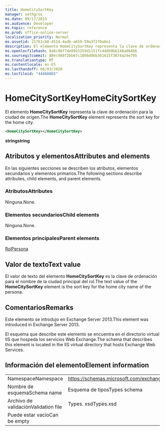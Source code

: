 ```yaml
---
title: HomeCitySortKey
manager: sethgros
ms.date: 09/17/2015
ms.audience: Developer
ms.topic: reference
ms.prod: office-online-server
localization_priority: Normal
ms.assetid: 21761cb0-4514-4adb-a659-59a3f2f0a6e1
description: El elemento HomeCitySortKey representa la clave de ordenación para la ciudad de origen.
ms.openlocfilehash: 8a6c96f7de8915259d1151fc4ddb9b6148a864b6
ms.sourcegitcommit: 88ec988f2bb67c1866d06b361615f3674a24e795
ms.translationtype: MT
ms.contentlocale: es-ES
ms.lasthandoff: 06/03/2020
ms.locfileid: "44460865"
---
```

# <a name="homecitysortkey"></a><span data-ttu-id="4c0e7-103">HomeCitySortKey</span><span class="sxs-lookup"><span data-stu-id="4c0e7-103">HomeCitySortKey</span></span>

<span data-ttu-id="4c0e7-104">El elemento **HomeCitySortKey** representa la clave de ordenación para la ciudad de origen.</span><span class="sxs-lookup"><span data-stu-id="4c0e7-104">The **HomeCitySortKey** element represents the sort key for the home city.</span></span> 
  
```XML
<HomeCitySortKey></HomeCitySortKey>
```

 <span data-ttu-id="4c0e7-105">**string**</span><span class="sxs-lookup"><span data-stu-id="4c0e7-105">**string**</span></span>
## <a name="attributes-and-elements"></a><span data-ttu-id="4c0e7-106">Atributos y elementos</span><span class="sxs-lookup"><span data-stu-id="4c0e7-106">Attributes and elements</span></span>

<span data-ttu-id="4c0e7-107">En las siguientes secciones se describen los atributos, elementos secundarios y elementos primarios.</span><span class="sxs-lookup"><span data-stu-id="4c0e7-107">The following sections describe attributes, child elements, and parent elements.</span></span>
  
### <a name="attributes"></a><span data-ttu-id="4c0e7-108">Atributos</span><span class="sxs-lookup"><span data-stu-id="4c0e7-108">Attributes</span></span>

<span data-ttu-id="4c0e7-109">Ninguna.</span><span class="sxs-lookup"><span data-stu-id="4c0e7-109">None.</span></span>
  
### <a name="child-elements"></a><span data-ttu-id="4c0e7-110">Elementos secundarios</span><span class="sxs-lookup"><span data-stu-id="4c0e7-110">Child elements</span></span>

<span data-ttu-id="4c0e7-111">Ninguna.</span><span class="sxs-lookup"><span data-stu-id="4c0e7-111">None.</span></span>
  
### <a name="parent-elements"></a><span data-ttu-id="4c0e7-112">Elementos principales</span><span class="sxs-lookup"><span data-stu-id="4c0e7-112">Parent elements</span></span>

[<span data-ttu-id="4c0e7-113">Rol</span><span class="sxs-lookup"><span data-stu-id="4c0e7-113">Persona</span></span>](persona.md)
  
## <a name="text-value"></a><span data-ttu-id="4c0e7-114">Valor de texto</span><span class="sxs-lookup"><span data-stu-id="4c0e7-114">Text value</span></span>

<span data-ttu-id="4c0e7-115">El valor de texto del elemento **HomeCitySortKey** es la clave de ordenación para el nombre de la ciudad principal del rol.</span><span class="sxs-lookup"><span data-stu-id="4c0e7-115">The text value of the **HomeCitySortKey** element is the sort key for the home city name of the persona.</span></span> 
  
## <a name="remarks"></a><span data-ttu-id="4c0e7-116">Comentarios</span><span class="sxs-lookup"><span data-stu-id="4c0e7-116">Remarks</span></span>

<span data-ttu-id="4c0e7-117">Este elemento se introdujo en Exchange Server 2013.</span><span class="sxs-lookup"><span data-stu-id="4c0e7-117">This element was introduced in Exchange Server 2013.</span></span>
  
<span data-ttu-id="4c0e7-118">El esquema que describe este elemento se encuentra en el directorio virtual IIS que hospeda los servicios Web Exchange.</span><span class="sxs-lookup"><span data-stu-id="4c0e7-118">The schema that describes this element is located in the IIS virtual directory that hosts Exchange Web Services.</span></span>
  
## <a name="element-information"></a><span data-ttu-id="4c0e7-119">Información del elemento</span><span class="sxs-lookup"><span data-stu-id="4c0e7-119">Element information</span></span>

|||
|:-----|:-----|
|<span data-ttu-id="4c0e7-120">Namespace</span><span class="sxs-lookup"><span data-stu-id="4c0e7-120">Namespace</span></span>  <br/> |https://schemas.microsoft.com/exchange/services/2006/types  <br/> |
|<span data-ttu-id="4c0e7-121">Nombre de esquema</span><span class="sxs-lookup"><span data-stu-id="4c0e7-121">Schema name</span></span>  <br/> |<span data-ttu-id="4c0e7-122">Esquema de tipos</span><span class="sxs-lookup"><span data-stu-id="4c0e7-122">Types schema</span></span>  <br/> |
|<span data-ttu-id="4c0e7-123">Archivo de validación</span><span class="sxs-lookup"><span data-stu-id="4c0e7-123">Validation file</span></span>  <br/> |<span data-ttu-id="4c0e7-124">Types. xsd</span><span class="sxs-lookup"><span data-stu-id="4c0e7-124">Types.xsd</span></span>  <br/> |
|<span data-ttu-id="4c0e7-125">Puede estar vacío</span><span class="sxs-lookup"><span data-stu-id="4c0e7-125">Can be empty</span></span>  <br/> ||
   

